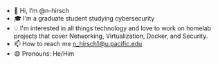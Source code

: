 - 👋 Hi, I’m @n-hirsch
- 🎓 I’m a graduate student studying cybersecurity
- 💡 I'm interested in all things technology and love to work on homelab projects that cover Networking, Virtualization, Docker, and Security. 
- 📫 How to reach me n_hirsch1@u.pacific.edu
- 😄 Pronouns: He/Him


<!---
n-hirsch/n-hirsch is a ✨ special ✨ repository because its `README.md` (this file) appears on your GitHub profile.
You can click the Preview link to take a look at your changes.
--->
